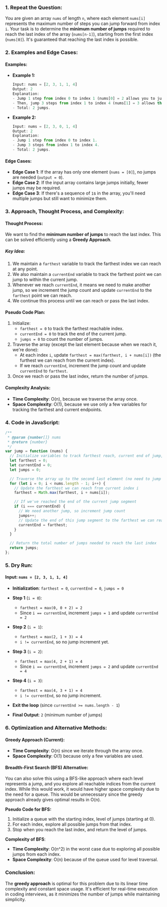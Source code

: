 ### 1. Repeat the Question:

You are given an array `nums` of length `n`, where each element `nums[i]` represents the maximum number of steps you can jump forward from index `i`. Your task is to determine the **minimum number of jumps** required to reach the last index of the array (`nums[n-1]`), starting from the first index (`nums[0]`). It's guaranteed that reaching the last index is possible.

### 2. Examples and Edge Cases:

#### Examples:

- **Example 1:**

  ```js
  Input: nums = [2, 3, 1, 1, 4]
  Output: 2
  Explanation:
  - Jump 1 step from index 0 to index 1 (nums[0] = 2 allows you to jump 1 or 2 steps).
  - Then, jump 3 steps from index 1 to index 4 (nums[1] = 3 allows this).
  - Total: 2 jumps.
  ```

- **Example 2:**
  ```js
  Input: nums = [2, 3, 0, 1, 4]
  Output: 2
  Explanation:
  - Jump 1 step from index 0 to index 1.
  - Jump 3 steps from index 1 to index 4.
  - Total: 2 jumps.
  ```

#### Edge Cases:

- **Edge Case 1**: If the array has only one element (`nums = [0]`), no jumps are needed (`output = 0`).
- **Edge Case 2**: If the input array contains large jumps initially, fewer jumps may be required.
- **Edge Case 3**: If there's a sequence of `1`s in the array, you'll need multiple jumps but still want to minimize them.

### 3. Approach, Thought Process, and Complexity:

#### Thought Process:

We want to find the **minimum number of jumps** to reach the last index. This can be solved efficiently using a **Greedy Approach**.

##### Key Idea:

1. We maintain a `farthest` variable to track the farthest index we can reach at any point.
2. We also maintain a `currentEnd` variable to track the farthest point we can jump to within the current jump.
3. Whenever we reach `currentEnd`, it means we need to make another jump, so we increment the jump count and update `currentEnd` to the `farthest` point we can reach.
4. We continue this process until we can reach or pass the last index.

#### Pseudo Code Plan:

1. Initialize:
   - `farthest = 0` to track the farthest reachable index.
   - `currentEnd = 0` to track the end of the current jump.
   - `jumps = 0` to count the number of jumps.
2. Traverse the array (except the last element because when we reach it, we're done):
   - At each index `i`, update `farthest = max(farthest, i + nums[i])` (the furthest we can reach from the current index).
   - If we reach `currentEnd`, increment the jump count and update `currentEnd` to `farthest`.
3. Once we reach or pass the last index, return the number of jumps.

#### Complexity Analysis:

- **Time Complexity**: O(n), because we traverse the array once.
- **Space Complexity**: O(1), because we use only a few variables for tracking the farthest and current endpoints.

### 4. Code in JavaScript:

```javascript
/**
 * @param {number[]} nums
 * @return {number}
 */
var jump = function (nums) {
  // Initialize variables to track farthest reach, current end of jump, and jump count
  let farthest = 0;
  let currentEnd = 0;
  let jumps = 0;

  // Traverse the array up to the second last element (no need to jump from last index)
  for (let i = 0; i < nums.length - 1; i++) {
    // Update the farthest we can reach from current index i
    farthest = Math.max(farthest, i + nums[i]);

    // If we've reached the end of the current jump segment
    if (i === currentEnd) {
      // We need another jump, so increment jump count
      jumps++;
      // Update the end of this jump segment to the farthest we can reach
      currentEnd = farthest;
    }
  }

  // Return the total number of jumps needed to reach the last index
  return jumps;
};
```

### 5. Dry Run:

#### Input: `nums = [2, 3, 1, 1, 4]`

- **Initialization**: `farthest = 0`, `currentEnd = 0`, `jumps = 0`
- **Step 1** (`i = 0`):
  - `farthest = max(0, 0 + 2) = 2`
  - Since `i == currentEnd`, increment `jumps = 1` and update `currentEnd = 2`
- **Step 2** (`i = 1`):
  - `farthest = max(2, 1 + 3) = 4`
  - `i != currentEnd`, so no jump increment yet.
- **Step 3** (`i = 2`):
  - `farthest = max(4, 2 + 1) = 4`
  - Since `i == currentEnd`, increment `jumps = 2` and update `currentEnd = 4`
- **Step 4** (`i = 3`):
  - `farthest = max(4, 3 + 1) = 4`
  - `i != currentEnd`, so no jump increment.
- **Exit the loop** (since `currentEnd >= nums.length - 1`)

- **Final Output**: `2` (minimum number of jumps)

### 6. Optimization and Alternative Methods:

#### Greedy Approach (Current):

- **Time Complexity**: O(n) since we iterate through the array once.
- **Space Complexity**: O(1) because only a few variables are used.

#### Breadth-First Search (BFS) Alternative:

You can also solve this using a BFS-like approach where each level represents a jump, and you explore all reachable indices from the current index. While this would work, it would have higher space complexity due to the need for a queue. This would be unnecessary since the greedy approach already gives optimal results in O(n).

**Pseudo Code for BFS:**

1. Initialize a queue with the starting index, level of jumps (starting at 0).
2. For each index, explore all possible jumps from that index.
3. Stop when you reach the last index, and return the level of jumps.

**Complexity of BFS**:

- **Time Complexity**: O(n^2) in the worst case due to exploring all possible jumps from each index.
- **Space Complexity**: O(n) because of the queue used for level traversal.

### Conclusion:

The **greedy approach** is optimal for this problem due to its linear time complexity and constant space usage. It's efficient for real-time execution in coding interviews, as it minimizes the number of jumps while maintaining simplicity.
